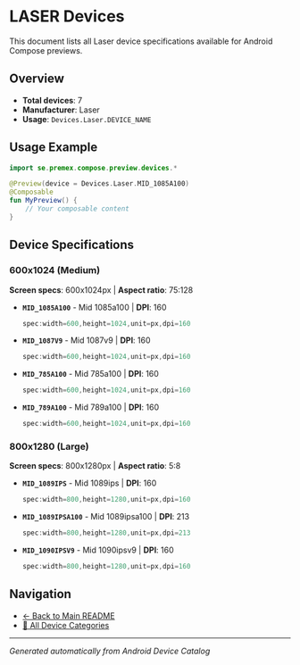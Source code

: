# LASER Devices

This document lists all Laser device specifications available for Android Compose previews.

## Overview

- **Total devices**: 7
- **Manufacturer**: Laser
- **Usage**: `Devices.Laser.DEVICE_NAME`

## Usage Example

```kotlin
import se.premex.compose.preview.devices.*

@Preview(device = Devices.Laser.MID_1085A100)
@Composable
fun MyPreview() {
    // Your composable content
}
```

## Device Specifications

### 600x1024 (Medium)

**Screen specs**: 600x1024px | **Aspect ratio**: 75:128

- **`MID_1085A100`** - Mid 1085a100 | **DPI**: 160
  ```kotlin
  spec:width=600,height=1024,unit=px,dpi=160
  ```

- **`MID_1087V9`** - Mid 1087v9 | **DPI**: 160
  ```kotlin
  spec:width=600,height=1024,unit=px,dpi=160
  ```

- **`MID_785A100`** - Mid 785a100 | **DPI**: 160
  ```kotlin
  spec:width=600,height=1024,unit=px,dpi=160
  ```

- **`MID_789A100`** - Mid 789a100 | **DPI**: 160
  ```kotlin
  spec:width=600,height=1024,unit=px,dpi=160
  ```

### 800x1280 (Large)

**Screen specs**: 800x1280px | **Aspect ratio**: 5:8

- **`MID_1089IPS`** - Mid 1089ips | **DPI**: 160
  ```kotlin
  spec:width=800,height=1280,unit=px,dpi=160
  ```

- **`MID_1089IPSA100`** - Mid 1089ipsa100 | **DPI**: 213
  ```kotlin
  spec:width=800,height=1280,unit=px,dpi=213
  ```

- **`MID_1090IPSV9`** - Mid 1090ipsv9 | **DPI**: 160
  ```kotlin
  spec:width=800,height=1280,unit=px,dpi=160
  ```

## Navigation

- [← Back to Main README](../../README.md)
- [📱 All Device Categories](../README.md)

---
*Generated automatically from Android Device Catalog*
